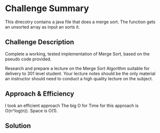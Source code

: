 # Challenge Summary
<!-- Short summary or background information -->
This direcotry contains a java file that does a merge sort. The function gets an unsorted array as input an sorts it.

## Challenge Description
<!-- Description of the challenge -->
Complete a working, tested implementation of Merge Sort, based on the pseudo code provided.

Research and prepare a lecture on the Merge Sort Algorithm suitable for delivery to 301 level student. Your lecture notes should be the only material an instructor should need to conduct a high quality lecture on the subject.



## Approach & Efficiency
<!-- What approach did you take? Why? What is the Big O space/time for this approach? -->
I took an efficient approach
The big O for Time for this approach is O(n^log(n)).
Space is O(1).


## Solution
<!-- Embedded whiteboard image -->



